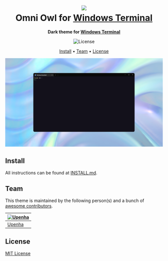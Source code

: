 <h1 align="center">
  <br>
  <img src="https://user-images.githubusercontent.com/44807913/198633085-23223846-847f-4b17-9f9f-95d9706d1003.png" width="100">
  <br>
  Omni Owl for <a href="https://www.microsoft.com/pt-br/p/windows-terminal/9n0dx20hk701">Windows Terminal</a>
  <br>
</h1>

<p align="center">
  <strong>Dark theme for <a href="https://www.microsoft.com/pt-br/p/windows-terminal/9n0dx20hk701">Windows Terminal</a></strong>
</p>

<p align="center">
  <img alt="License" src="https://img.shields.io/badge/license-MIT-%235FCC6F">
</p>


<p align="center">
  <a href="#install"> Install</a> •
  <a href="#team"> Team</a> •
  <a href="#license"> License</a>
</p>

<p align="center">
  <img alt="Omni Owl screenshot" src="./screenshot.png">
</p>

## Install

All instructions can be found at [INSTALL.md](./INSTALL.md).

## Team


This theme is maintained by the following person(s) and a bunch of [awesome contributors](https://github.com/upenha/omni-owl-terminal/graphs/contributors).

| [![Upenha](https://github.com/upenha.png?size=100)](https://github.com/upenha) |
| ------------------------------------------------------------------------------------------------ |
| [Upenha](https://github.com/upenha)                                                   |


## License

[MIT License](./LICENSE)